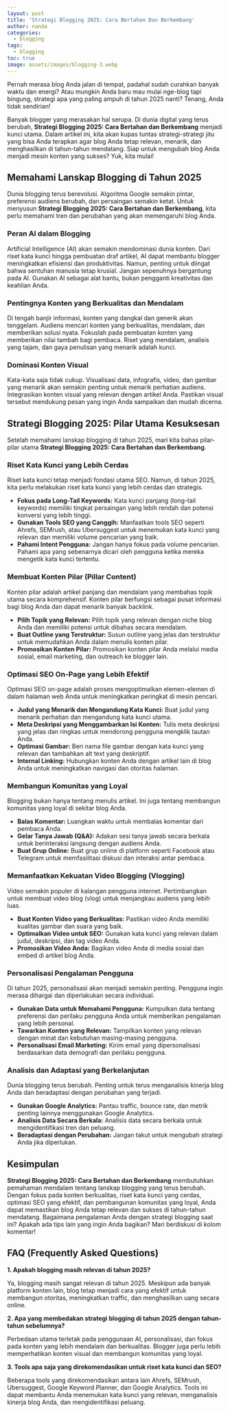 ```yaml
---
layout: post
title: 'Strategi Blogging 2025: Cara Bertahan Dan Berkembang'
author: nanda
categories:
  - blogging
tags:
  - blogging
toc: true
image: assets/images/blogging-3.webp
---
```



Pernah merasa blog Anda jalan di tempat, padahal sudah curahkan banyak waktu dan energi? Atau mungkin Anda baru mau mulai nge-blog tapi bingung, strategi apa yang paling ampuh di tahun 2025 nanti? Tenang, Anda tidak sendirian!

Banyak blogger yang merasakan hal serupa. Di dunia digital yang terus berubah, **Strategi Blogging 2025: Cara Bertahan dan Berkembang** menjadi kunci utama. Dalam artikel ini, kita akan kupas tuntas strategi-strategi jitu yang bisa Anda terapkan agar blog Anda tetap relevan, menarik, dan menghasilkan di tahun-tahun mendatang. Siap untuk mengubah blog Anda menjadi mesin konten yang sukses? Yuk, kita mulai!

## Memahami Lanskap Blogging di Tahun 2025

Dunia blogging terus berevolusi. Algoritma Google semakin pintar, preferensi audiens berubah, dan persaingan semakin ketat. Untuk menyusun **Strategi Blogging 2025: Cara Bertahan dan Berkembang**, kita perlu memahami tren dan perubahan yang akan memengaruhi blog Anda.

### Peran AI dalam Blogging

Artificial Intelligence (AI) akan semakin mendominasi dunia konten. Dari riset kata kunci hingga pembuatan draf artikel, AI dapat membantu blogger meningkatkan efisiensi dan produktivitas. Namun, penting untuk diingat bahwa sentuhan manusia tetap krusial. Jangan sepenuhnya bergantung pada AI. Gunakan AI sebagai alat bantu, bukan pengganti kreativitas dan keahlian Anda.

### Pentingnya Konten yang Berkualitas dan Mendalam

Di tengah banjir informasi, konten yang dangkal dan generik akan tenggelam. Audiens mencari konten yang berkualitas, mendalam, dan memberikan solusi nyata. Fokuslah pada pembuatan konten yang memberikan nilai tambah bagi pembaca. Riset yang mendalam, analisis yang tajam, dan gaya penulisan yang menarik adalah kunci.

### Dominasi Konten Visual

Kata-kata saja tidak cukup. Visualisasi data, infografis, video, dan gambar yang menarik akan semakin penting untuk menarik perhatian audiens. Integrasikan konten visual yang relevan dengan artikel Anda. Pastikan visual tersebut mendukung pesan yang ingin Anda sampaikan dan mudah dicerna.

## Strategi Blogging 2025: Pilar Utama Kesuksesan

Setelah memahami lanskap blogging di tahun 2025, mari kita bahas pilar-pilar utama **Strategi Blogging 2025: Cara Bertahan dan Berkembang**.

### Riset Kata Kunci yang Lebih Cerdas

Riset kata kunci tetap menjadi fondasi utama SEO. Namun, di tahun 2025, kita perlu melakukan riset kata kunci yang lebih cerdas dan strategis.

- **Fokus pada Long-Tail Keywords:** Kata kunci panjang (long-tail keywords) memiliki tingkat persaingan yang lebih rendah dan potensi konversi yang lebih tinggi.
- **Gunakan Tools SEO yang Canggih:** Manfaatkan tools SEO seperti Ahrefs, SEMrush, atau Ubersuggest untuk menemukan kata kunci yang relevan dan memiliki volume pencarian yang baik.
- **Pahami Intent Pengguna:** Jangan hanya fokus pada volume pencarian. Pahami apa yang sebenarnya dicari oleh pengguna ketika mereka mengetik kata kunci tertentu.

### Membuat Konten Pilar (Pillar Content)

Konten pilar adalah artikel panjang dan mendalam yang membahas topik utama secara komprehensif. Konten pilar berfungsi sebagai pusat informasi bagi blog Anda dan dapat menarik banyak backlink.

- **Pilih Topik yang Relevan:** Pilih topik yang relevan dengan niche blog Anda dan memiliki potensi untuk dibahas secara mendalam.
- **Buat Outline yang Terstruktur:** Susun outline yang jelas dan terstruktur untuk memudahkan Anda dalam menulis konten pilar.
- **Promosikan Konten Pilar:** Promosikan konten pilar Anda melalui media sosial, email marketing, dan outreach ke blogger lain.

### Optimasi SEO On-Page yang Lebih Efektif

Optimasi SEO on-page adalah proses mengoptimalkan elemen-elemen di dalam halaman web Anda untuk meningkatkan peringkat di mesin pencari.

- **Judul yang Menarik dan Mengandung Kata Kunci:** Buat judul yang menarik perhatian dan mengandung kata kunci utama.
- **Meta Deskripsi yang Menggambarkan Isi Konten:** Tulis meta deskripsi yang jelas dan ringkas untuk mendorong pengguna mengklik tautan Anda.
- **Optimasi Gambar:** Beri nama file gambar dengan kata kunci yang relevan dan tambahkan alt text yang deskriptif.
- **Internal Linking:** Hubungkan konten Anda dengan artikel lain di blog Anda untuk meningkatkan navigasi dan otoritas halaman.

### Membangun Komunitas yang Loyal

Blogging bukan hanya tentang menulis artikel. Ini juga tentang membangun komunitas yang loyal di sekitar blog Anda.

- **Balas Komentar:** Luangkan waktu untuk membalas komentar dari pembaca Anda.
- **Gelar Tanya Jawab (Q&A):** Adakan sesi tanya jawab secara berkala untuk berinteraksi langsung dengan audiens Anda.
- **Buat Grup Online:** Buat grup online di platform seperti Facebook atau Telegram untuk memfasilitasi diskusi dan interaksi antar pembaca.

### Memanfaatkan Kekuatan Video Blogging (Vlogging)

Video semakin populer di kalangan pengguna internet. Pertimbangkan untuk membuat video blog (vlog) untuk menjangkau audiens yang lebih luas.

- **Buat Konten Video yang Berkualitas:** Pastikan video Anda memiliki kualitas gambar dan suara yang baik.
- **Optimalkan Video untuk SEO:** Gunakan kata kunci yang relevan dalam judul, deskripsi, dan tag video Anda.
- **Promosikan Video Anda:** Bagikan video Anda di media sosial dan embed di artikel blog Anda.

### Personalisasi Pengalaman Pengguna

Di tahun 2025, personalisasi akan menjadi semakin penting. Pengguna ingin merasa dihargai dan diperlakukan secara individual.

- **Gunakan Data untuk Memahami Pengguna:** Kumpulkan data tentang preferensi dan perilaku pengguna Anda untuk memberikan pengalaman yang lebih personal.
- **Tawarkan Konten yang Relevan:** Tampilkan konten yang relevan dengan minat dan kebutuhan masing-masing pengguna.
- **Personalisasi Email Marketing:** Kirim email yang dipersonalisasi berdasarkan data demografi dan perilaku pengguna.

### Analisis dan Adaptasi yang Berkelanjutan

Dunia blogging terus berubah. Penting untuk terus menganalisis kinerja blog Anda dan beradaptasi dengan perubahan yang terjadi.

- **Gunakan Google Analytics:** Pantau traffic, bounce rate, dan metrik penting lainnya menggunakan Google Analytics.
- **Analisis Data Secara Berkala:** Analisis data secara berkala untuk mengidentifikasi tren dan peluang.
- **Beradaptasi dengan Perubahan:** Jangan takut untuk mengubah strategi Anda jika diperlukan.

## Kesimpulan

**Strategi Blogging 2025: Cara Bertahan dan Berkembang** membutuhkan pemahaman mendalam tentang lanskap blogging yang terus berubah. Dengan fokus pada konten berkualitas, riset kata kunci yang cerdas, optimasi SEO yang efektif, dan pembangunan komunitas yang loyal, Anda dapat memastikan blog Anda tetap relevan dan sukses di tahun-tahun mendatang. Bagaimana pengalaman Anda dengan strategi blogging saat ini? Apakah ada tips lain yang ingin Anda bagikan? Mari berdiskusi di kolom komentar!

## FAQ (Frequently Asked Questions)

**1\. Apakah blogging masih relevan di tahun 2025?**

Ya, blogging masih sangat relevan di tahun 2025. Meskipun ada banyak platform konten lain, blog tetap menjadi cara yang efektif untuk membangun otoritas, meningkatkan traffic, dan menghasilkan uang secara online.

**2\. Apa yang membedakan strategi blogging di tahun 2025 dengan tahun-tahun sebelumnya?**

Perbedaan utama terletak pada penggunaan AI, personalisasi, dan fokus pada konten yang lebih mendalam dan berkualitas. Blogger juga perlu lebih memperhatikan konten visual dan membangun komunitas yang loyal.

**3\. Tools apa saja yang direkomendasikan untuk riset kata kunci dan SEO?**

Beberapa tools yang direkomendasikan antara lain Ahrefs, SEMrush, Ubersuggest, Google Keyword Planner, dan Google Analytics. Tools ini dapat membantu Anda menemukan kata kunci yang relevan, menganalisis kinerja blog Anda, dan mengidentifikasi peluang.
